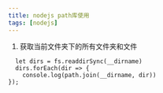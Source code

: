 ```yaml
---
title: nodejs path库使用
tags: [nodejs]
---
```


1. 获取当前文件夹下的所有文件夹和文件
```
  let dirs = fs.readdirSync(__dirname)
  dirs.forEach(dir => {
    console.log(path.join(__dirname, dir))
});
```
